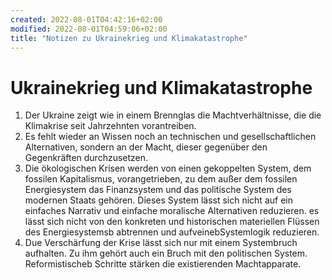 ```yaml
---
created: 2022-08-01T04:42:16+02:00
modified: 2022-08-01T04:59:06+02:00
title: "Notizen zu Ukrainekrieg und Klimakatastrophe"
---
```


# Ukrainekrieg und Klimakatastrophe

1. Der Ukraine zeigt wie in einem Brennglas die Machtverhältnisse, die die Klimakrise seit Jahrzehnten vorantreiben.
2. Es fehlt wieder an Wissen noch an technischen und gesellschaftlichen Alternativen, sondern an der Macht, dieser gegenüber den Gegenkräften durchzusetzen.
3. Die ökologischen Krisen werden von einen gekoppelten System, dem fossilen Kapitalismus, vorangetrieben, zu dem außer dem fossilen Energiesystem das Finanzsystem und das politische System des modernen Staats gehören. Dieses System lässt sich nicht auf ein einfaches Narrativ und einfache moralische Alternativen reduzieren. es lässt sich nicht von den konkreten und historischen materiellen Flüssen des Energiesystemsb abtrennen und aufveinebSystemlogik reduzieren.
4. Due Verschärfung der Krise lässt sich nur mit einem Systembruch aufhalten. Zu ihm gehört auch ein Bruch mit den politischen System. Reformistischeb Schritte stärken die existierenden Machtapparate.

